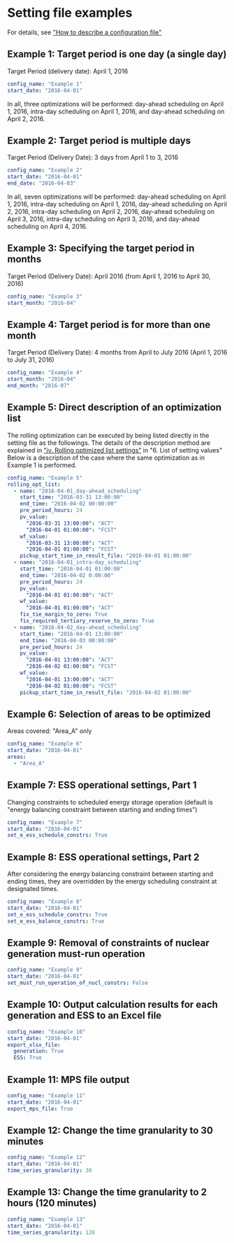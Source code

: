 # Setting file examples

For details, see ["How to describe a configuration file"](../06_config/01_how_to_write.md)

## Example 1: Target period is one day (a single day)

Target Period (delivery date): April 1, 2016

```yaml
config_name: "Example 1"
start_date: "2016-04-01"
```

In all, three optimizations will be performed: day-ahead scheduling on April 1, 2016, intra-day scheduling on April 1, 2016, and day-ahead scheduling on April 2, 2016.

## Example 2: Target period is multiple days

Target Period (Delivery Date): 3 days from April 1 to 3, 2016

```yaml
config_name: "Example 2"
start_date: "2016-04-01"
end_date: "2016-04-03"
```

In all, seven optimizations will be performed: day-ahead scheduling on April 1, 2016, intra-day scheduling on April 1, 2016, day-ahead scheduling on April 2, 2016, intra-day scheduling on April 2, 2016, day-ahead scheduling on April 3, 2016, intra-day scheduling on April 3, 2016, and day-ahead scheduling on April 4, 2016.

## Example 3: Specifying the target period in months

Target Period (Delivery Date): April 2016 (from April 1, 2016 to April 30, 2016)

```yaml
config_name: "Example 3"
start_month: "2016-04"
```

## Example 4: Target period is for more than one month

Target Period (Delivery Date): 4 months from April to July 2016 (April 1, 2016 to July 31, 2016)

```yaml
config_name: "Example 4"
start_month: "2016-04"
end_month: "2016-07"
```

## Example 5: Direct description of an optimization list

The rolling optimization can be executed by being listed directly in the setting file as the followings.
The details of the description method are explained in ["iv. Rolling optimized list settings"](../06_config/04_rolling_optimization_list.md) in "6. List of setting values"
Below is a description of the case where the same optimization as in Example 1 is performed.

```yaml
config_name: "Example 5"
rolling_opt_list:
  - name: "2016-04-01_day-ahead_scheduling"
    start_time: "2016-03-31 13:00:00"
    end_time: "2016-04-02 00:00:00"
    pre_period_hours: 24
    pv_value:
      "2016-03-31 13:00:00": "ACT"
      "2016-04-01 01:00:00": "FCST"
    wf_value:
      "2016-03-31 13:00:00": "ACT"
      "2016-04-01 01:00:00": "FCST"
    pickup_start_time_in_result_file: "2016-04-01 01:00:00"
  - name: "2016-04-01_intra-day_scheduling"
    start_time: "2016-04-01 01:00:00"
    end_time: "2016-04-02 0:00:00"
    pre_period_hours: 24
    pv_value:
      "2016-04-01 01:00:00": "ACT"
    wf_value:
      "2016-04-01 01:00:00": "ACT"
    fix_tie_margin_to_zero: True
    fix_required_tertiary_reserve_to_zero: True
  - name: "2016-04-02_day-ahead_scheduling"
    start_time: "2016-04-01 13:00:00"
    end_time: "2016-04-03 00:00:00"
    pre_period_hours: 24
    pv_value:
      "2016-04-01 13:00:00": "ACT"
      "2016-04-02 01:00:00": "FCST"
    wf_value:
      "2016-04-01 13:00:00": "ACT"
      "2016-04-02 01:00:00": "FCST"
    pickup_start_time_in_result_file: "2016-04-02 01:00:00"
```

## Example 6: Selection of areas to be optimized

Areas covered: "Area_A" only

```yaml
config_name: "Example 6"
start_date: "2016-04-01"
areas:
  - "Area_A"
```

## Example 7: ESS operational settings, Part 1

Changing constraints to scheduled energy storage operation (default is "energy balancing constraint between starting and ending times")

```yaml
config_name: "Example 7"
start_date: "2016-04-01"
set_e_ess_schedule_constrs: True
```

## Example 8: ESS operational settings, Part 2

After considering the energy balancing constraint between starting and ending times, they are overridden by the energy scheduling constraint at designated times.

```yaml
config_name: "Example 8"
start_date: "2016-04-01"
set_e_ess_schedule_constrs: True
set_e_ess_balance_constrs: True
```

## Example 9: Removal of constraints of nuclear generation must-run operation

```yaml
config_name: "Example 9"
start_date: "2016-04-01"
set_must_run_operation_of_nucl_constrs: False

```

## Example 10: Output calculation results for each generation and ESS to an Excel file

```yaml
config_name: "Example 10"
start_date: "2016-04-01"
export_xlsx_file:
  generation: True
  ESS: True
```

## Example 11: MPS file output

```yaml
config_name: "Example 11"
start_date: "2016-04-01"
export_mps_file: True
```

## Example 12: Change the time granularity to 30 minutes

```yaml
config_name: "Example 12"
start_date: "2016-04-01"
time_series_granularity: 30
```

## Example 13: Change the time granularity to 2 hours (120 minutes)

```yaml
config_name: "Example 13"
start_date: "2016-04-01"
time_series_granularity: 120
```